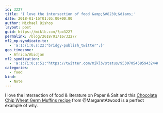 ```yaml
---
id: 3227
title: 'I love the intersection of food &amp;&#8230;&diams;'
date: 2018-01-16T01:05:00+00:00
author: Michael Bishop
layout: post
guid: https://miklb.com/?p=3227
permalink: /blog/2018/01/16/3227/
mf2_mp-syndicate-to:
  - 'a:1:{i:0;s:22:"bridgy-publish_twitter";}'
geo_timezone:
  - Africa/Abidjan
mf2_syndication:
  - 'a:1:{i:0;s:51:"https://twitter.com/miklb/status/953070545859432448";}'
categories:
  - food
kind:
  - Note
---
```

I love the intersection of food & literature on Paper & Salt and this [Chocolate Chip Wheat Germ Muffins recipe](https://paperandsalt.org/2018/01/15/margaret-atwood-chocolate-chip-wheat-germ-muffins/) from @MargaretAtwood is a perfect example of why.